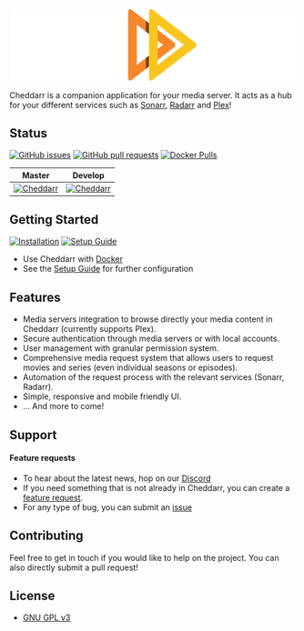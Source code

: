 ![Cheddarr](./client/src/assets/cheddarr.svg)

Cheddarr is a companion application for your media server. It acts as a hub for your different services such as [Sonarr](https://sonarr.tv), [Radarr](https://radarr.video) and [Plex](https://plex.tv)! 

  
## Status
[![GitHub issues](https://img.shields.io/github/issues/Jeroli-co/Cheddarr.svg?maxAge=60&style=flat)](https://github.com/Jeroli-co/Cheddarr/issues)
[![GitHub pull requests](https://img.shields.io/github/issues-pr/Jeroli-co/Cheddarr.svg?maxAge=60&style=flat)](https://github.com/Jeroli-co/Cheddarr/pulls)
[![Docker Pulls](https://img.shields.io/docker/pulls/jerolico/cheddarr)](https://hub.docker.com/repository/docker/jerolico/cheddarr)

| Master                      | Develop                      |
|:---------------------------:|:----------------------------:|
|[![Cheddarr](https://github.com/Jeroli-co/Cheddarr/workflows/Cheddarr/badge.svg)](https://github.com/Jeroli-co/Cheddarr/actions) |[![Cheddarr](https://github.com/Jeroli-co/Cheddarr/workflows/Cheddarr/badge.svg?branch=develop)](https://github.com/Jeroli-co/Cheddarr/actions)  
  
  
## Getting Started
[![Installation](https://img.shields.io/badge/wiki-installation-brightgreen.svg?maxAge=60&style=flat)](https://github.com/Jeroli-co/Cheddarr/wiki/Installation)
[![Setup Guide](https://img.shields.io/badge/wiki-setup_guide-orange.svg?maxAge=60&style=flat)](https://github.com/Jeroli-co/Cheddarr/wiki/Setup-Guide)

* Use Cheddarr with [Docker](https://github.com/Jeroli-co/Cheddarr/wiki/Installation)
* See the [Setup Guide](https://github.com/Jeroli-co/Cheddarr/wiki/Setup-Guide) for further configuration  
  
  
## Features
* Media servers integration to browse directly your media content in Cheddarr (currently supports Plex).
* Secure authentication through media servers or with local accounts.
* User management with granular permission system.
* Comprehensive media request system that allows users to request movies and series (even individual seasons or episodes).
* Automation of the request process with the relevant services (Sonarr, Radarr).
* Simple, responsive and mobile friendly UI.
* ... And more to come!

## Support
#### Feature requests
* To hear about the latest news, hop on our [Discord](https://discord.gg/Tj5HDUmFD6)
* If you need something that is not already in Cheddarr, you can create a [feature request](https://github.com/Jeroli-co/Cheddarr/discussions/new).
* For any type of bug, you can submit an [issue](https://github.com/Jeroli-co/Cheddarr/issues/new?labels=bug&template=bug_report.md) 
  
  
## Contributing
Feel free to get in touch if you would like to help on the project. 
You can also directly submit a pull request! 
  
  
## License
* [GNU GPL v3](http://www.gnu.org/licenses/gpl.html)
